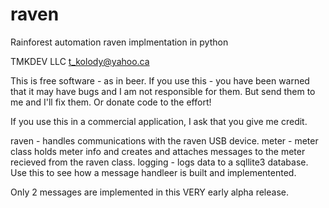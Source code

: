 raven
=====
Rainforest automation raven implmentation in python


TMKDEV LLC
t_kolody@yahoo.ca

This is free software - as in beer. If you use this - you have been warned that it may have bugs and I am not
responsible for them. But send them to me and I'll fix them. Or donate code to the effort!

If you use this in a commercial application, I ask that you give me credit.



raven - handles communications with the raven USB device.
meter - meter class holds meter info and creates and attaches messages to the meter recieved from the raven class.
logging - logs data to a sqllite3 database. Use this to see how a message handleer is built and implementented.

Only 2 messages are implemented in this VERY early alpha release.